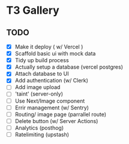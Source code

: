 # T3 Gallery

## TODO

- [x] Make it deploy ( w/ Vercel )
- [x] Scaffold basic ui with mock data
- [x] Tidy up build process
- [x] Actually setup a database (vercel postgres)
- [x] Attach database to UI
- [x] Add authentication (w/ Clerk)
- [ ] Add image upload
- [ ] 'taint' (server-only)
- [ ] Use Next/Image component
- [ ] Errir management (w/ Sentry)
- [ ] Routing/ image page (parrallel route)
- [ ] Delete button (w/ Server Actions)
- [ ] Analytics (posthog)
- [ ] Ratelimiting (upstash)
